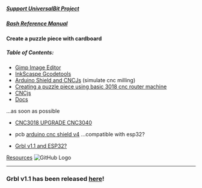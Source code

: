 ##### [Support UniversalBit Project](https://github.com/universalbit-dev/universalbit-dev/tree/main/support)
##### [Bash Reference Manual](https://www.gnu.org/software/bash/manual/html_node/index.html)

#### Create a puzzle piece with cardboard
##### Table of Contents:
* [Gimp Image Editor]()
* [InkScaspe Gcodetools]()
* [Arduino Shield and CNCJs]() (simulate cnc milling)
* [Creating a puzzle piece using basic 3018 cnc router machine]()
* [CNCjs](https://cnc.js.org/)
* [Docs](https://github.com/cncjs/cncjs/wiki/Introduction)

...as soon as possible
* [CNC3018 UPGRADE CNC3040](https://www.youtube.com/watch?v=an0JTNjjmwc)
* pcb [arduino cnc shield v4](https://www.google.com/search?q=arduino+cnc+shield+v4&tbm=isch&ved=2ahUKEwiipKKJ16OBAxW18rsIHev_ANkQ2-cCegQIABAA&oq=arduino+cnc+shield+v4&gs_lcp=CgNpbWcQAzIECCMQJzIHCAAQExCABDIICAAQCBAeEBMyCAgAEAgQHhATMgYIABAeEBNQugdYjAlgjRRoAXAAeACAAfoDiAGmBZIBBzAuMS41LTGYAQCgAQGqAQtnd3Mtd2l6LWltZ8ABAQ&sclient=img&ei=jp7_ZKKlObXl7_UP6_-DyA0&bih=651&biw=1360&client=firefox-b-e&hl=it) ...compatible with esp32?


* [Grbl v1.1 and ESP32?](https://github.com/bdring/Grbl_Esp32/issues/12)


[Resources](https://github.com/bdring/Grbl_Esp32)
![GitHub Logo](https://github.com/gnea/gnea-Media/blob/master/Grbl%20Logo/Grbl%20Logo%20250px.png?raw=true)
***

### Grbl v1.1 has been released [here](https://github.com/gnea/grbl/releases)!


